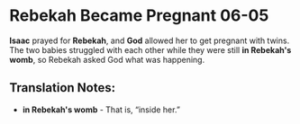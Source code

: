 Rebekah Became Pregnant 06-05
===============================


**Isaac** prayed for **Rebekah**, and **God** allowed her to get pregnant
with twins. The two babies struggled with each other while they were
still **in Rebekah's womb**, so Rebekah asked God what was happening.

Translation Notes:
------------------

-   **in Rebekah's womb** - That is, “inside her.”

